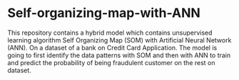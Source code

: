 # Self-organizing-map-with-ANN
This repository contains a hybrid model which contains unsupervised learning algorithm Self Organizing Map (SOM) with Artificial Neural Network (ANN). On a dataset of a bank on Credit Card Application. The model is going to first identify the data patterns with SOM and then with ANN to train and predict the probability of being fraudulent customer on the rest on dataset.
